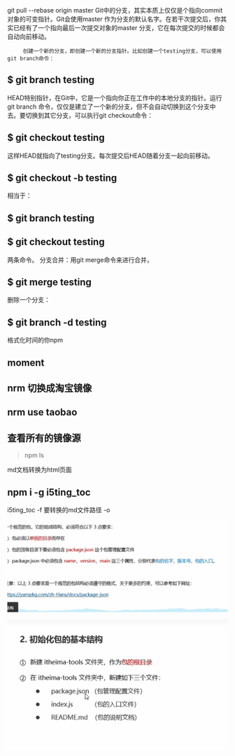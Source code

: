 



















git pull --rebase origin master
      Git中的分支，其实本质上仅仅是个指向commit 对象的可变指针。Git会使用master 作为分支的默认名字。在若干次提交后，你其实已经有了一个指向最后一次提交对象的master 分支，它在每次提交的时候都会自动向前移动。

         创建一个新的分支，即创建一个新的分支指针。比如创建一个testing分支，可以使用git branch命令：

## $ git branch testing

HEAD特别指针，在Git中，它是一个指向你正在工作中的本地分支的指针。运行git branch 命令，仅仅是建立了一个新的分支，但不会自动切换到这个分支中去。要切换到其它分支，可以执行git checkout命令：

## $ git checkout testing

这样HEAD就指向了testing分支。每次提交后HEAD随着分支一起向前移动。

## $ git checkout -b testing 

相当于：

## $ git branch testing

## $ git checkout testing

两条命令。
分支合并：用git merge命令来进行合并，

## $ git merge testing

 删除一个分支：

## $ git branch -d testing

格式化时间的你npm

## moment

## nrm 切换成淘宝镜像

## nrm use taobao

## 查看所有的镜像源

> npm ls

md文档转换为html页面

## npm i -g i5ting_toc

>   

i5ting_toc -f 要转换的md文件路径 -o

![](genfile.assets/2023-04-18_103445.png)



![](2023-04-18_110209.png)
